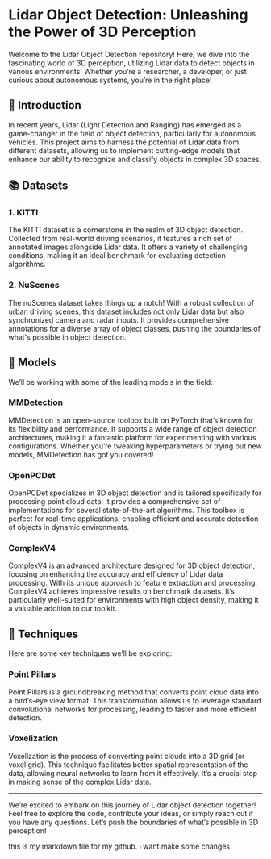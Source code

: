 # Lidar Object Detection: Unleashing the Power of 3D Perception

Welcome to the Lidar Object Detection repository! Here, we dive into the fascinating world of 3D perception, utilizing Lidar data to detect objects in various environments. Whether you’re a researcher, a developer, or just curious about autonomous systems, you’re in the right place!

## 🌟 Introduction

In recent years, Lidar (Light Detection and Ranging) has emerged as a game-changer in the field of object detection, particularly for autonomous vehicles. This project aims to harness the potential of Lidar data from different datasets, allowing us to implement cutting-edge models that enhance our ability to recognize and classify objects in complex 3D spaces.

## 📚 Datasets

### 1. KITTI
The KITTI dataset is a cornerstone in the realm of 3D object detection. Collected from real-world driving scenarios, it features a rich set of annotated images alongside Lidar data. It offers a variety of challenging conditions, making it an ideal benchmark for evaluating detection algorithms.

### 2. NuScenes
The nuScenes dataset takes things up a notch! With a robust collection of urban driving scenes, this dataset includes not only Lidar data but also synchronized camera and radar inputs. It provides comprehensive annotations for a diverse array of object classes, pushing the boundaries of what's possible in object detection.

## 🤖 Models

We’ll be working with some of the leading models in the field:

### **MMDetection**
MMDetection is an open-source toolbox built on PyTorch that’s known for its flexibility and performance. It supports a wide range of object detection architectures, making it a fantastic platform for experimenting with various configurations. Whether you’re tweaking hyperparameters or trying out new models, MMDetection has got you covered!

### **OpenPCDet**
OpenPCDet specializes in 3D object detection and is tailored specifically for processing point cloud data. It provides a comprehensive set of implementations for several state-of-the-art algorithms. This toolbox is perfect for real-time applications, enabling efficient and accurate detection of objects in dynamic environments.

### **ComplexV4**
ComplexV4 is an advanced architecture designed for 3D object detection, focusing on enhancing the accuracy and efficiency of Lidar data processing. With its unique approach to feature extraction and processing, ComplexV4 achieves impressive results on benchmark datasets. It’s particularly well-suited for environments with high object density, making it a valuable addition to our toolkit.

## 🚀 Techniques

Here are some key techniques we’ll be exploring:

### **Point Pillars**
Point Pillars is a groundbreaking method that converts point cloud data into a bird’s-eye view format. This transformation allows us to leverage standard convolutional networks for processing, leading to faster and more efficient detection.

### **Voxelization**
Voxelization is the process of converting point clouds into a 3D grid (or voxel grid). This technique facilitates better spatial representation of the data, allowing neural networks to learn from it effectively. It’s a crucial step in making sense of the complex Lidar data.

---

We’re excited to embark on this journey of Lidar object detection together! Feel free to explore the code, contribute your ideas, or simply reach out if you have any questions. Let’s push the boundaries of what’s possible in 3D perception!

this is my markdown file for my github. i want make some changes 
